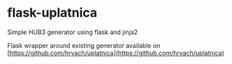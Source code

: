 # flask-uplatnica
Simple HUB3 generator using flask and jinja2

Flask wrapper around existing generator available on
[https://github.com/hrvach/uplatnica](https://github.com/hrvach/uplatnica)
